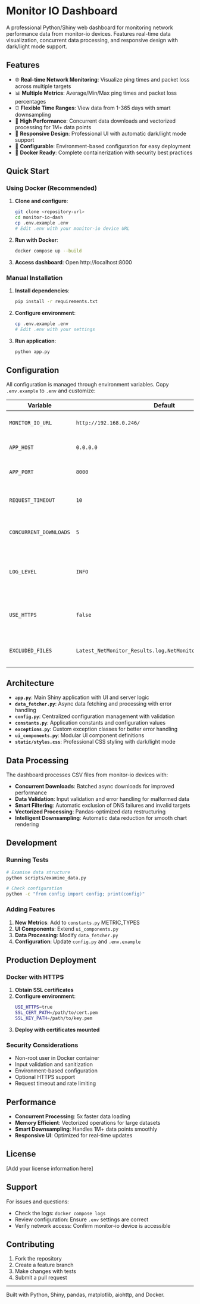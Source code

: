 # Monitor IO Dashboard

A professional Python/Shiny web dashboard for monitoring network performance data from monitor-io devices. Features real-time data visualization, concurrent data processing, and responsive design with dark/light mode support.

## Features

- 🌐 **Real-time Network Monitoring**: Visualize ping times and packet loss across multiple targets
- 📊 **Multiple Metrics**: Average/Min/Max ping times and packet loss percentages
- ⏰ **Flexible Time Ranges**: View data from 1-365 days with smart downsampling
- 🚀 **High Performance**: Concurrent data downloads and vectorized processing for 1M+ data points
- 📱 **Responsive Design**: Professional UI with automatic dark/light mode support
- 🔧 **Configurable**: Environment-based configuration for easy deployment
- 🐳 **Docker Ready**: Complete containerization with security best practices

## Quick Start

### Using Docker (Recommended)

1. **Clone and configure**:
   ```bash
   git clone <repository-url>
   cd monitor-io-dash
   cp .env.example .env
   # Edit .env with your monitor-io device URL
   ```

2. **Run with Docker**:
   ```bash
   docker compose up --build
   ```

3. **Access dashboard**: Open http://localhost:8000

### Manual Installation

1. **Install dependencies**:
   ```bash
   pip install -r requirements.txt
   ```

2. **Configure environment**:
   ```bash
   cp .env.example .env
   # Edit .env with your settings
   ```

3. **Run application**:
   ```bash
   python app.py
   ```

## Configuration

All configuration is managed through environment variables. Copy `.env.example` to `.env` and customize:

| Variable | Default | Description |
|----------|---------|-------------|
| `MONITOR_IO_URL` | `http://192.168.0.246/` | URL of your monitor-io device |
| `APP_HOST` | `0.0.0.0` | Host to bind the application |
| `APP_PORT` | `8000` | Port to run the application |
| `REQUEST_TIMEOUT` | `10` | HTTP request timeout in seconds |
| `CONCURRENT_DOWNLOADS` | `5` | Number of concurrent CSV downloads |
| `LOG_LEVEL` | `INFO` | Logging level (DEBUG, INFO, WARNING, ERROR) |
| `USE_HTTPS` | `false` | Enable HTTPS (requires SSL certificates) |
| `EXCLUDED_FILES` | `Latest_NetMonitor_Results.log,NetMonitor_Event_Summary.csv` | Files to exclude from processing |

## Architecture

- **`app.py`**: Main Shiny application with UI and server logic
- **`data_fetcher.py`**: Async data fetching and processing with error handling
- **`config.py`**: Centralized configuration management with validation
- **`constants.py`**: Application constants and configuration values
- **`exceptions.py`**: Custom exception classes for better error handling
- **`ui_components.py`**: Modular UI component definitions
- **`static/styles.css`**: Professional CSS styling with dark/light mode

## Data Processing

The dashboard processes CSV files from monitor-io devices with:

- **Concurrent Downloads**: Batched async downloads for improved performance
- **Data Validation**: Input validation and error handling for malformed data
- **Smart Filtering**: Automatic exclusion of DNS failures and invalid targets
- **Vectorized Processing**: Pandas-optimized data restructuring
- **Intelligent Downsampling**: Automatic data reduction for smooth chart rendering

## Development

### Running Tests

```bash
# Examine data structure
python scripts/examine_data.py

# Check configuration
python -c "from config import config; print(config)"
```

### Adding Features

1. **New Metrics**: Add to `constants.py` METRIC_TYPES
2. **UI Components**: Extend `ui_components.py`
3. **Data Processing**: Modify `data_fetcher.py`
4. **Configuration**: Update `config.py` and `.env.example`

## Production Deployment

### Docker with HTTPS

1. **Obtain SSL certificates**
2. **Configure environment**:
   ```bash
   USE_HTTPS=true
   SSL_CERT_PATH=/path/to/cert.pem
   SSL_KEY_PATH=/path/to/key.pem
   ```
3. **Deploy with certificates mounted**

### Security Considerations

- Non-root user in Docker container
- Input validation and sanitization
- Environment-based configuration
- Optional HTTPS support
- Request timeout and rate limiting

## Performance

- **Concurrent Processing**: 5x faster data loading
- **Memory Efficient**: Vectorized operations for large datasets
- **Smart Downsampling**: Handles 1M+ data points smoothly
- **Responsive UI**: Optimized for real-time updates

## License

[Add your license information here]

## Support

For issues and questions:
- Check the logs: `docker compose logs`
- Review configuration: Ensure `.env` settings are correct
- Verify network access: Confirm monitor-io device is accessible

## Contributing

1. Fork the repository
2. Create a feature branch
3. Make changes with tests
4. Submit a pull request

---

Built with Python, Shiny, pandas, matplotlib, aiohttp, and Docker.